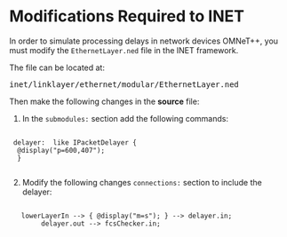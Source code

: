 # Modifications Required to INET
In order to simulate processing delays in network devices OMNeT++, you must modify the `EthernetLayer.ned` file in the INET framework. 

The file can be located at:
<pre>
inet/linklayer/ethernet/modular/EthernetLayer.ned
</pre>

Then make the following changes in the **source** file:

1. In the `submodules:` section add the following commands:

<pre><code class="language-ned">
 delayer: <default("PacketDelayer")> like IPacketDelayer {
  @display("p=600,407");
  }
 </default></code></pre>

2. Modify the following changes `connections:` section to include the delayer:

 <pre><code class="language-ned">
   lowerLayerIn --> { @display("m=s"); } --> delayer.in;
        delayer.out --> fcsChecker.in;
 </code></pre>
